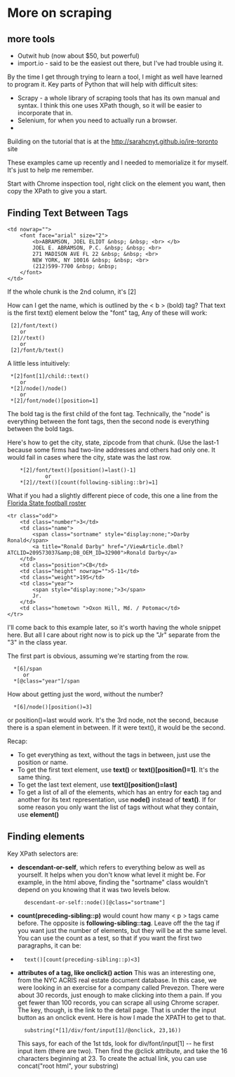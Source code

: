 # More on scraping

## more tools
* Outwit hub (now about $50, but powerful)
* import.io - said to be the easiest out there, but I've had trouble using it. 

By the time I get through trying to learn a tool, I might as well have learned to program it. Key parts of Python that will help with difficult sites:

* Scrapy - a whole library of scraping tools that has its own manual and syntax. I think this one uses XPath though, so it will be easier to incorporate that in.
* Selenium, for when you need to actually run a browser. 
* 

Building on the tutorial that is at the http://sarahcnyt.github.io/ire-toronto site

These examples came up recently and I needed to memorialize it for myself.  It's just to help me remember.

Start with Chrome inspection tool, right click on the element you want, then copy the XPath to give you a start. 

## Finding Text Between Tags


    <td nowrap="">
		<font face="arial" size="2">
			<b>ABRAMSON, JOEL ELIOT &nbsp; &nbsp; <br> </b>
			JOEL E. ABRAMSON, P.C. &nbsp; &nbsp; <br> 
			271 MADISON AVE FL 22 &nbsp; &nbsp; <br>
			NEW YORK, NY 10016 &nbsp; &nbsp; <br>
			(212)599-7700 &nbsp; &nbsp;
		</font>
	</td>

If the whole chunk is the 2nd column, it's [2] 

How can I get the name, which is outlined by the   < b >  (bold) tag? That text is the first text() element below the "font" tag, Any of these will work:  

     [2]/font/text()
		or
	 [2]//text()
		or
	 [2]/font/b/text()

A little less intuitively:

     *[2]font[1]/child::text()
		or
	 *[2]/node()/node()
		or
	 *[2]/font/node()[position=1]

The bold tag is the first child of the font tag. Technically, the "node" is everything between the font tags, then the second node is everything between the bold tags.

Here's how to get the city, state, zipcode from that chunk. (Use the last-1 because some firms had two-line addresses and others had only one. It would fail in cases where the city, state was the last row. 

		*[2]/font/text()[position()=last()-1]
				or
		*[2]//text()[count(following-sibling::br)=1]
		

What if you had a slightly different piece of code, this one a line from the [Florida State football roster](http://www.seminoles.com/SportSelect.dbml?SPID=157113&SPSID=917030)

	<tr class="odd">
		<td class="number">3</td>
		<td class="name">
			<span class="sortname" style="display:none;">Darby Ronald</span>
			<a title="Ronald Darby" href="/ViewArticle.dbml?ATCLID=209573037&amp;DB_OEM_ID=32900">Ronald Darby</a>
		</td>
		<td class="position">CB</td>
		<td class="height" nowrap="">5-11</td>
		<td class="weight">195</td>
		<td class="year">
			<span style="display:none;">3</span>
			Jr.
		</td>
		<td class="hometown ">Oxon Hill, Md. / Potomac</td>
	</tr>

I'll come back to this example later, so it's worth having the whole snippet here. But all I care about right now is to pick up the "Jr" separate from the "3" in the class year. 

The first part is obvious, assuming we're starting from the row.

	  *[6]/span
		 or
	  *[@class="year"]/span

How about getting just the word, without the number? 

	  *[6]/node()[position()=3]

or position()=last would work. It's the 3rd node, not the second, because there is a span element in between. If it were text(), it would be the second.

Recap:

* To get everything as text, without the tags in between, just use the position or name. 
* To get the first text element, use **text()** or **text()[position()=1]**. It's the same thing.
* To get the last text element, use **text()[position()=last]**
* To get a list of all of the elements, which has an entry for each tag and another for its text representation, use **node()** instead of **text()**. If for some reason you only want the list of tags without what they contain, use **element()**

## Finding elements ##

Key XPath selectors are:

* **descendant-or-self**, which refers to everything below as well as yourself. It helps when you don't know what level it might be. For example, in the html above, finding the "sortname" class wouldn't depend on you knowing that it was two levels below. 

		descendant-or-self::node()[@class="sortname"]

* **count(preceding-sibling::p)** would count how many < p > tags came before. The opposite is **following-sibling::tag**. Leave off the the tag if you want just the number of elements, but they will be at the same level. You can use the count as a test, so that if you want the first two paragraphs, it can be: 
* 
		text()[count(preceding-sibling::p)<3]

* **attributes of a tag, like onclick() action** This was an interesting one, from the NYC ACRIS real estate document database. In this case, we were looking in an exercise for a company called Prevezon. There were about 30 records, just enough to make clicking into them a pain. If you get fewer than 100 records, you can scrape all using Chrome scraper. The key, though, is the link to the detail page. That is under the input button as an onclick event. Here is how I made the XPATH to get to that. 

		substring(*[1]/div/font/input[1]/@onclick, 23,16))

	This says, for each of the 1st tds, look for div/font/input[1] -- he first input item (there are two). Then find the @click attribute, and take the 16 characters beginning at 23. To create the actual link, you can use concat("root html", your substring)

